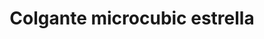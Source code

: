 ---
title: Colgante microcubic estrella
date: 
draft: false

# descripcion
description : Aro colgante de plata con microcubic.

materials: Plata 925

color: Plateado

dimensions: 1,2 cm de alto

code: 01-03-0357

type: "Aros"

categories: []

# Images
# first image will be shown in the product page
images:
  # - image: "images/path_to_image"
  # La ubicacion de las imagenes es imagenes/Aros/Aros.Microcubic/01-03-0357-colgante-microcubic-estrella
  - image: "./images/aros/microcubic/01-03-0357-colgante-microcubic-estrella_a.JPG"
  - image: "./images/aros/microcubic/01-03-0357-colgante-microcubic-estrella_b.JPG"
---